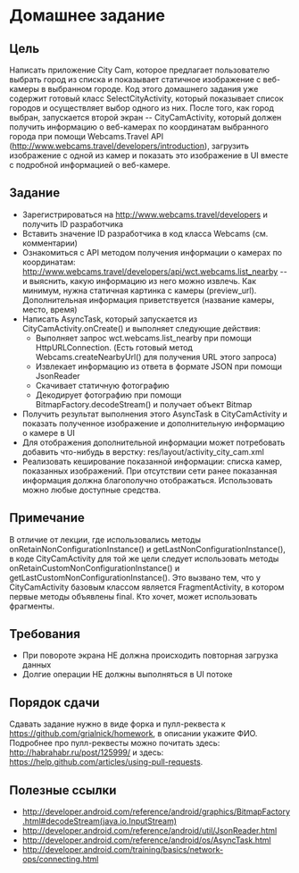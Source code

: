 # Домашнее задание

## Цель

Написать приложение City Cam, которое предлагает пользователю выбрать город из списка и показывает статичное изображение с веб-камеры в выбранном городе. Код этого домашнего задания уже содержит готовый класс SelectCityActivity, который показывает список городов и осуществляет выбор одного из них. После того, как город выбран, запускается второй экран -- CityCamActivity, который должен получить информацию о веб-камерах по координатам выбранного города при помощи Webcams.Travel API (http://www.webcams.travel/developers/introduction), загрузить изображение с одной из камер и показать это изображение в UI вместе с подробной информацией о веб-камере.

## Задание

* Зарегистрироваться на http://www.webcams.travel/developers и получить ID разработчика
* Вставить значение ID разработчика в код класса Webcams (см. комментарии)
* Ознакомиться с API методом получения информации о камерах по координатам: http://www.webcams.travel/developers/api/wct.webcams.list_nearby -- и выяснить, какую информацию из него можно извлечь. Как минимум, нужна статичная картинка с камеры (preview_url). Дополнительная информация приветствуется (название камеры, место, время)
* Написать AsyncTask, который запускается из CityCamActivity.onCreate() и выполняет следующие действия:
  * Выполняет запрос wct.webcams.list_nearby при помощи HttpURLConnection. (Есть готовый метод Webcams.createNearbyUrl() для получения URL этого запроса)
  * Извлекает информацию из ответа в формате JSON при помощи JsonReader 
  * Скачивает статичную фотографию 
  * Декодирует фотографию при помощи BitmapFactory.decodeStream() и получает объект Bitmap
* Получить результат выполнения этого AsyncTask в CityCamActivity и показать полученное изображение и дополнительную информацию о камере в UI
* Для отображения дополнительной информации может потребовать добавить что-нибудь в верстку: res/layout/activity_city_cam.xml
* Реализовать кеширование показанной информации: списка камер, показанных изображений. При отсутствии сети ранее показанная информация должна благополучно отображаться. Использовать можно любые доступные средства.

## Примечание

В отличие от лекции, где использовались методы onRetainNonConfigurationInstance() и getLastNonConfigurationInstance(), в коде CityCamActivity для той же цели следует использовать методы onRetainCustomNonConfigurationInstance() и getLastCustomNonConfigurationInstance(). Это вызвано тем, что у CityCamActivity базовым классом является FragmentActivity, в котором первые методы объявлены final. Кто хочет, может использовать фрагменты. 

## Требования

* При повороте экрана НЕ должна происходить повторная загрузка данных
* Долгие операции НЕ должны выполняться в UI потоке

## Порядок сдачи

Сдавать задание нужно в виде форка и пулл-реквеста к https://github.com/grialnick/homework, в описании укажите ФИО. Подробнее про пулл-реквесты можно почитать здесь: http://habrahabr.ru/post/125999/ и здесь: https://help.github.com/articles/using-pull-requests.

## Полезные ссылки

* http://developer.android.com/reference/android/graphics/BitmapFactory.html#decodeStream(java.io.InputStream)
* http://developer.android.com/reference/android/util/JsonReader.html
* http://developer.android.com/reference/android/os/AsyncTask.html
* http://developer.android.com/training/basics/network-ops/connecting.html




  
